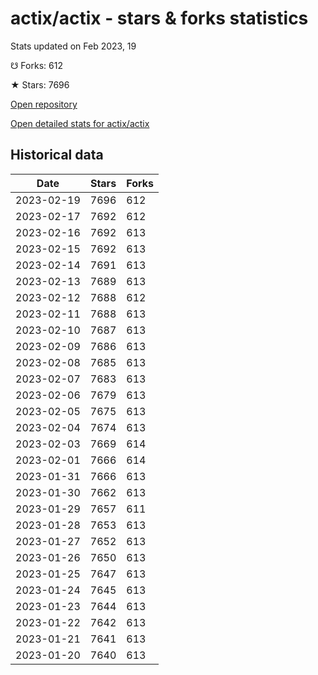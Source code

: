 # actix/actix - stars & forks statistics

Stats updated on Feb 2023, 19

☋ Forks: 612

★ Stars: 7696

[Open repository](https://github.com/actix/actix)

[Open detailed stats for actix/actix](https://reviewgithub.com/rep/actix/actix)

## Historical data
| Date | Stars | Forks |
|------|-------|-------|
| 2023-02-19 | 7696 | 612 | 
| 2023-02-17 | 7692 | 612 | 
| 2023-02-16 | 7692 | 613 | 
| 2023-02-15 | 7692 | 613 | 
| 2023-02-14 | 7691 | 613 | 
| 2023-02-13 | 7689 | 613 | 
| 2023-02-12 | 7688 | 612 | 
| 2023-02-11 | 7688 | 613 | 
| 2023-02-10 | 7687 | 613 | 
| 2023-02-09 | 7686 | 613 | 
| 2023-02-08 | 7685 | 613 | 
| 2023-02-07 | 7683 | 613 | 
| 2023-02-06 | 7679 | 613 | 
| 2023-02-05 | 7675 | 613 | 
| 2023-02-04 | 7674 | 613 | 
| 2023-02-03 | 7669 | 614 | 
| 2023-02-01 | 7666 | 614 | 
| 2023-01-31 | 7666 | 613 | 
| 2023-01-30 | 7662 | 613 | 
| 2023-01-29 | 7657 | 611 | 
| 2023-01-28 | 7653 | 613 | 
| 2023-01-27 | 7652 | 613 | 
| 2023-01-26 | 7650 | 613 | 
| 2023-01-25 | 7647 | 613 | 
| 2023-01-24 | 7645 | 613 | 
| 2023-01-23 | 7644 | 613 | 
| 2023-01-22 | 7642 | 613 | 
| 2023-01-21 | 7641 | 613 | 
| 2023-01-20 | 7640 | 613 | 


